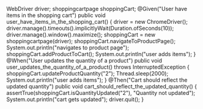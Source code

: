 WebDriver driver;
    shoppingcartpage shoppingCart;
    @Given("User have items in the shopping cart")
	public void user_have_items_in_the_shopping_cart() {
    	driver = new ChromeDriver();
        driver.manage().timeouts().implicitlyWait(Duration.ofSeconds(10));
        driver.manage().window().maximize();
        shoppingCart = new shoppingcartpage(driver);
        shoppingCart.navigateToProductPage();
 	    System.out.println("navigates to product page");
 	    shoppingCart.addProductToCart();
	   System.out.println("user adds items");
	}
	@When("User updates the quantity of a product")
	public void user_updates_the_quantity_of_a_product() throws InterruptedException {
		shoppingCart.updateProductQuantity("2");
		Thread.sleep(2000);
		System.out.println("user adds items");
	}
	@Then("Cart should reflect the updated quantity")
	public void cart_should_reflect_the_updated_quantity() {
		assertTrue(shoppingCart.isQuantityUpdated("2"), "Quantity not updated");
		System.out.println("cart gets updated");
		driver.quit();
	}
